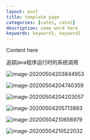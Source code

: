 ```yaml
---
layout: post
title: template page
categories: [cate1, cate2]
description: some word here
keywords: keyword1, keyword2
---
```


Content here



追踪java程序运行时的系统调用

![image-20200504203844953](E:\Git\AnnerYang.github.io\images\posts\java\image-20200504203844953.png)

![image-20200504204740359](E:\Git\AnnerYang.github.io\images\posts\java\image-20200504204740359.png)

![image-20200504204203057](E:\Git\AnnerYang.github.io\images\posts\java\image-20200504204203057.png)



![image-20200504205713893](E:\Git\AnnerYang.github.io\images\posts\java\image-20200504205713893.png)

![image-20200504210656979](E:\Git\AnnerYang.github.io\images\posts\java\image-20200504210656979.png)

![image-20200504210522032](E:\Git\AnnerYang.github.io\images\posts\java\image-20200504210522032.png)
